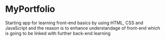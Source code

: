 # MyPortfolio
Starting app for learning front-end basics by using HTML, CSS and JavaScript
and the reason is to enhance understandage of front-end which is going to be linked with further back-end learning

